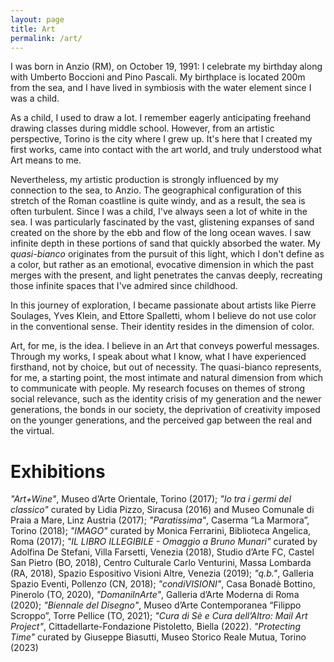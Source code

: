 ```yaml
---
layout: page
title: Art
permalink: /art/
---
```


I was born in Anzio (RM), on October 19, 1991: I celebrate my birthday along with Umberto Boccioni and Pino Pascali.
My birthplace is located 200m from the sea, and I have lived in symbiosis with the water element since I was a child.

As a child, I used to draw a lot. I remember eagerly anticipating freehand drawing classes during middle school. However, from an artistic perspective, Torino is the city where I grew up. It's here that I created my first works, came into contact with the art world, and truly understood what Art means to me.

Nevertheless, my artistic production is strongly influenced by my connection to the sea, to Anzio. The geographical configuration of this stretch of the Roman coastline is quite windy, and as a result, the sea is often turbulent. Since I was a child, I've always seen a lot of white in the sea. I was particularly fascinated by the vast, glistening expanses of sand created on the shore by the ebb and flow of the long ocean waves. I saw infinite depth in these portions of sand that quickly absorbed the water. My _quasi-bianco_ originates from the pursuit of this light, which I don't define as a color, but rather as an emotional, evocative dimension in which the past merges with the present, and light penetrates the canvas deeply, recreating those infinite spaces that I've admired since childhood.

In this journey of exploration, I became passionate about artists like Pierre Soulages, Yves Klein, and Ettore Spalletti, whom I believe do not use color in the conventional sense. Their identity resides in the dimension of color.

Art, for me, is the idea. I believe in an Art that conveys powerful messages. Through my works, I speak about what I know, what I have experienced firsthand, not by choice, but out of necessity. The quasi-bianco represents, for me, a starting point, the most intimate and natural dimension from which to communicate with people. My research focuses on themes of strong social relevance, such as the identity crisis of my generation and the newer generations, the bonds in our society, the deprivation of creativity imposed on the younger generations, and the perceived gap between the real and the virtual. 

# Exhibitions
_"Art+Wine"_, Museo d’Arte Orientale, Torino (2017); _"Io tra i germi del classico"_ curated by Lidia Pizzo, Siracusa (2016) and Museo Comunale di Praia a Mare, Linz Austria (2017);  _"Paratissima"_, Caserma “La Marmora”, Torino (2018); _"IMAGO"_ curated by Monica Ferrarini, Biblioteca Angelica, Roma (2017); _"IL LIBRO ILLEGIBILE - Omaggio a Bruno Munari"_ curated by Adolfina De Stefani, Villa Farsetti, Venezia (2018), Studio d’Arte FC, Castel San Pietro (BO, 2018), Centro Culturale Carlo Venturini, Massa Lombarda (RA, 2018), Spazio Espositivo Visioni Altre, Venezia (2019); _"q.b."_, Galleria Spazio Eventi, Pollenzo (CN, 2018); _"condiVISIONI"_, Casa Bonadè Bottino, Pinerolo (TO, 2020), _"DomaniInArte"_, Galleria d’Arte Moderna di Roma (2020); _"Biennale del Disegno"_, Museo d’Arte Contemporanea “Filippo Scroppo”, Torre Pellice (TO, 2021); _"Cura di Sè e Cura dell’Altro: Mail Art Project"_, Cittadellarte-Fondazione Pistoletto, Biella (2022). _"Protecting Time"_ curated by Giuseppe Biasutti, Museo Storico Reale Mutua, Torino (2023)
